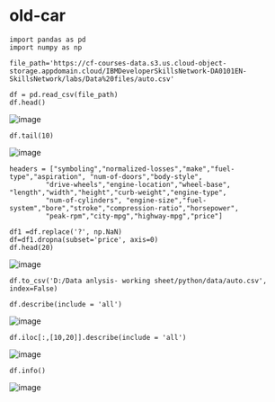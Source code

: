 # old-car

```
import pandas as pd
import numpy as np
```

```
file_path='https://cf-courses-data.s3.us.cloud-object-storage.appdomain.cloud/IBMDeveloperSkillsNetwork-DA0101EN-SkillsNetwork/labs/Data%20files/auto.csv'
```

```
df = pd.read_csv(file_path)
df.head()
```
![image](https://github.com/user-attachments/assets/0cadf2af-6d54-4419-8fce-649cd0a46239)

```
df.tail(10)
```
![image](https://github.com/user-attachments/assets/e3270ff7-5c26-40d7-b224-60780add1a43)

```
headers = ["symboling","normalized-losses","make","fuel-type","aspiration", "num-of-doors","body-style",
         "drive-wheels","engine-location","wheel-base", "length","width","height","curb-weight","engine-type",
         "num-of-cylinders", "engine-size","fuel-system","bore","stroke","compression-ratio","horsepower",
         "peak-rpm","city-mpg","highway-mpg","price"]
```
```
df1 =df.replace('?', np.NaN)
df=df1.dropna(subset='price', axis=0)
df.head(20)
```
![image](https://github.com/user-attachments/assets/2c015df3-5f1f-41d9-a514-9dfac56849e0)

```
df.to_csv('D:/Data anlysis- working sheet/python/data/auto.csv', index=False)
```

```
df.describe(include = 'all')
```
![image](https://github.com/user-attachments/assets/1dcea16f-6571-467a-b0de-31abd41f02c3)

```
df.iloc[:,[10,20]].describe(include = 'all')
```
![image](https://github.com/user-attachments/assets/0ba06e7a-4614-426f-963c-79f8ebc60b8a)

```
df.info()
```
![image](https://github.com/user-attachments/assets/aa7051bf-8edb-4872-8fb1-d44b0f452e1a)
